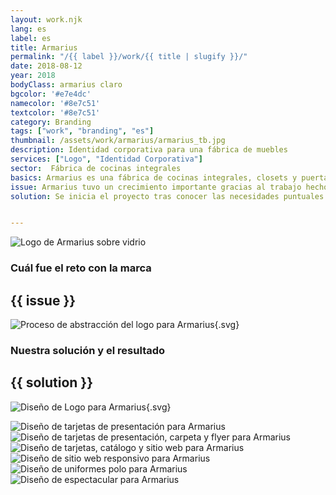 ```yaml
---
layout: work.njk 
lang: es
label: es
title: Armarius
permalink: "/{{ label }}/work/{{ title | slugify }}/"
date: 2018-08-12
year: 2018
bodyClass: armarius claro
bgcolor: '#e7e4dc'
namecolor: '#8e7c51'
textcolor: '#8e7c51'
category: Branding
tags: ["work", "branding", "es"]
thumbnail: /assets/work/armarius/armarius_tb.jpg
description: Identidad corporativa para una fábrica de muebles
services: ["Logo", "Identidad Corporativa"]
sector:  Fábrica de cocinas integrales
basics: Armarius es una fábrica de cocinas integrales, closets y puertas establecida en Mérida, Yucatán desde el año 2013. Es una empresa 100% yucateca dedicada al diseño, fabricación e instalación de mobiliario y carpintería. Inicia operaciones enfocándose al mercado de clientes particulares residenciales, teniendo un crecimiento sostenido durante 2013 y 2014. A principios de 2015 se abre la oferta a clientes constructores y desarrolladores de vivienda. Actualmente Armarius es proveedor de varios de los principales desarrollos de la región.
issue: Armarius tuvo un crecimiento importante gracias al trabajo hecho con constructoras y desarrollos inmobiliarios, sin embargo comenzó a dejar de lado la venta a clientes particulares. Para reforzar la atención pausada hacia este sector, la empresa requería un rediseño de su logotipo a fin de proyectar eficazmente su nuevo enfoque comercial, así como una actualización de todas sus aplicaciones gráficas e impresas, la gestión y manejo de sus redes sociales, y un rediseño completo de su sitio web.
solution: Se inicia el proyecto tras conocer las necesidades puntuales del cliente. Se comienza con el rediseño del logotipo, el cual resultaba muy sencillo y adecuado para el giro, no obstante carecía de un elemento que potenciara su identidad, algo que la hiciera memorable en la percepción del público. Primero se trazan las letras añadiendo mayor estilización al logotipo y después se genera el imagotipo con la letra A, la cual también se modifica para representar los tres principales productos de la marca, las cocinas integrales, los clósets y las puertas. El descriptivo también se ajusta para destacar estos tres productos. Tras la obtención de una nueva firma corporativa sencilla y elegante como su versión original, pero con añadidos distintivos que le permitieran resaltar, se procede a generar las aplicaciones gráficas de más uso para la empresa.


---
```


![Logo de Armarius sobre vidrio](/assets/work/armarius/armarius_logo_vidrio.jpg)

<div class="column__2">
    <div class="col__left">
        <h3>Cuál fue el reto con la marca</h3>
    </div>
    <div class="col__right">
        <h2>{{ issue }}</h2>
    </div>
</div>

![Proceso de abstracción del logo para Armarius](/assets/work/armarius/armarius_logo_proceso.svg){.svg}

<div class="column__2 work__column__2">
    <div class="col__left">
        <h3>Nuestra solución y el resultado</h3>
    </div>
    <div class="col__right">
        <h2>{{ solution }}</h2>
    </div>
</div>

![Diseño de Logo para Armarius](/assets/work/armarius/armarius_logo.svg){.svg}

![Diseño de tarjetas de presentación para Armarius](/assets/work/armarius/armarius_tarjeta.jpg)
![Diseño de tarjetas de presentación, carpeta y flyer para Armarius](/assets/work/armarius/armarius_tarjeta_carpeta_flyer.jpg)
![Diseño de tarjetas, catálogo y sitio web para Armarius](/assets/work/armarius/armarius_web_tarjetas_catalogo.jpg)
![Diseño de sitio web responsivo para Armarius](/assets/work/armarius/armarius_web_ipad.jpg)
![Diseño de uniformes polo para Armarius](/assets/work/armarius/armarius_uniformes_polo.jpg)
![Diseño de espectacular para Armarius](/assets/work/armarius/armarius_espectacular.jpg)